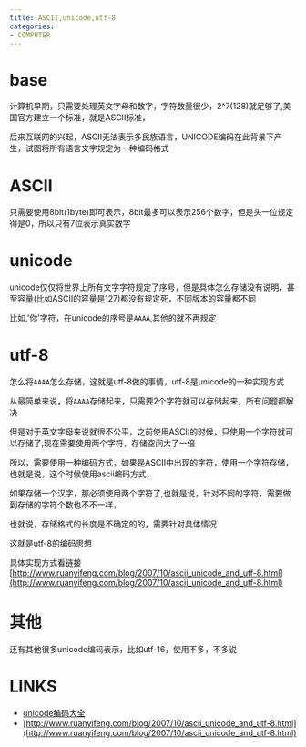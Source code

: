 ```yaml
---
title: ASCII,unicode,utf-8
categories: 
- COMPUTER
---
```

# base

计算机早期，只需要处理英文字母和数字，字符数量很少，2^7(128)就足够了,美国官方建立一个标准，就是ASCII标准，

后来互联网的兴起，ASCII无法表示多民族语言，UNICODE编码在此背景下产生，试图将所有语言文字规定为一种编码格式

# ASCII

只需要使用8bit(1byte)即可表示，8bit最多可以表示256个数字，但是头一位规定得是0，所以只有7位表示真实数字

# unicode

unicode仅仅将世界上所有文字字符规定了序号，但是具体怎么存储没有说明，甚至容量(比如ASCII的容量是127)都没有规定死，不同版本的容量都不同

比如,'你'字符，在unicode的序号是`AAAA`,其他的就不再规定


# utf-8

怎么将`AAAA`怎么存储，这就是utf-8做的事情，utf-8是unicode的一种实现方式

从最简单来说，将`AAAA`存储起来，只需要2个字符就可以存储起来，所有问题都解决


但是对于英文字母来说就很不公平，之前使用ASCII的时候，只使用一个字符就可以存储了,现在需要使用两个字符，存储空间大了一倍

所以，需要使用一种编码方式，如果是ASCII中出现的字符，使用一个字符存储，也就是说，这个时候使用ascii编码方式，

如果存储一个汉字，那必须使用两个字符了,也就是说，针对不同的字符，需要做到存储的字符个数也不不一样，

也就说，存储格式的长度是不确定的的，需要针对具体情况

这就是utf-8的编码思想

具体实现方式看链接 [http://www.ruanyifeng.com/blog/2007/10/ascii_unicode_and_utf-8.html](http://www.ruanyifeng.com/blog/2007/10/ascii_unicode_and_utf-8.html)

# 其他

还有其他很多unicode编码表示，比如utf-16，使用不多，不多说

# LINKS
- [unicode编码大全](https://unicode-table.com/cn/)
- [http://www.ruanyifeng.com/blog/2007/10/ascii_unicode_and_utf-8.html](http://www.ruanyifeng.com/blog/2007/10/ascii_unicode_and_utf-8.html)


